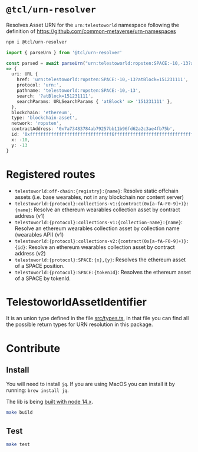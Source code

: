 # `@tcl/urn-resolver`

Resolves Asset URN for the `urn:telestoworld` namespace following the definition of https://github.com/common-metaverse/urn-namespaces

```bash
npm i @tcl/urn-resolver
```

```typescript
import { parseUrn } from '@tcl/urn-resolver'

const parsed = await parseUrn("urn:telestoworld:ropsten:SPACE:-10,-13?atBlock=151231111")
=> {
  uri: URL {
    href: 'urn:telestoworld:ropsten:SPACE:-10,-13?atBlock=151231111',
    protocol: 'urn:',
    pathname: 'telestoworld:ropsten:SPACE:-10,-13',
    search: '?atBlock=151231111',
    searchParams: URLSearchParams { 'atBlock' => '151231111' },
  },
  blockchain: 'ethereum',
  type: 'blockchain-asset',
  network: 'ropsten',
  contractAddress: '0x7a73483784ab79257bb11b96fd62a2c3ae4fb75b',
  id: '0xfffffffffffffffffffffffffffffff6fffffffffffffffffffffffffffffff3',
  x: -10,
  y: -13
}
```

# Registered routes

- `telestoworld:off-chain:{registry}:{name}`: Resolve static offchain assets (i.e. base wearables, not in any blockchain nor content server)
- `telestoworld:{protocol}:collections-v1:{contract(0x[a-fA-F0-9]+)}:{name}`: Resolve an ethereum wearables collection asset by contract address (v1)
- `telestoworld:{protocol}:collections-v1:{collection-name}:{name}`: Resolve an ethereum wearables collection asset by collection name (wearables API) (v1)
- `telestoworld:{protocol}:collections-v2:{contract(0x[a-fA-F0-9]+)}:{id}`: Resolve an ethereum wearables collection asset by contract address (v2)
- `telestoworld:{protocol}:SPACE:{x},{y}`: Resolves the ethereum asset of a SPACE position.
- `telestoworld:{protocol}:SPACE:{tokenId}`: Resolves the ethereum asset of a SPACE by tokenId.

# TelestoworldAssetIdentifier

It is an union type defined in the file [src/types.ts](src/types.ts), in that file you can find all the possible return types for URN resolution in this package.

# Contribute

## Install

You will need to install `jq`. If you are using MacOS you can install it by running: `brew install jq`.

The lib is being [built with node 14.x](.github/workflows/ci.yml).

```bash
make build
```

## Test

```bash
make test
```
